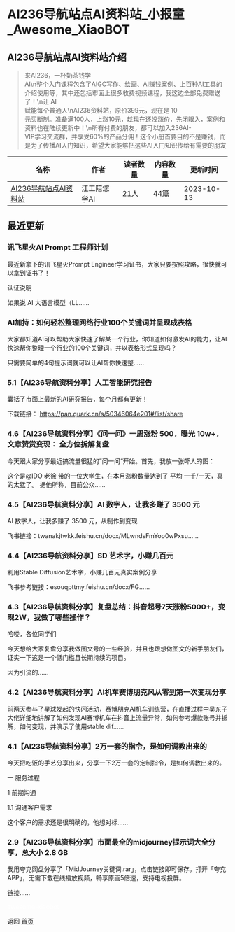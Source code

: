 # AI236导航站点AI资料站_小报童_Awesome_XiaoBOT

## AI236导航站点AI资料站介绍
> 来AI236，一杯奶茶钱学  
AI\n整个入门课程包含了AIGC写作、绘画、AI赚钱案例、上百种AI工具的介绍使用等，其中还包括市面上很多收费视频课程，我这边全部免费赠送了！\n让 AI  
赋能每个普通人\nAI236资料站，原价399元，现在是 10  
元买断制。准备满100人，上涨10元，趁现在还没涨价，先闭眼入，案例和资料也在陆续更新中！\n所有付费的朋友，都可以加入236AI-  
VIP学习交流群，并享受60%的产品分佣！这个小册首要目的不是赚钱，而是为了传播AI入门知识，希望大家能够把这些AI入门知识传给有需要的朋友  
  


|名称|作者|读者数量|内容数量|更新时间|
|---|---|---|---|---|
|[AI236导航站点AI资料站](https://xiaobot.net/p/AI236?refer=0b133df9-27dc-423b-8101-639049001c13)|江工陪您学AI|21人|44篇|2023-10-13|

## 最近更新
### 讯飞星火AI Prompt 工程师计划

最近新拿下的讯飞星火Prompt Engineer学习证书，大家只要按照攻略，很快就可以拿到证书了！

认证说明

如果说 AI 大语言模型（LL......

### AI加持：如何轻松整理网络行业100个关键词并呈现成表格

大家都知道AI可以帮助大家快速了解某一个行业，你知道如何激发AI的能力，让AI快速帮你整理一个行业的100个关键词，并以表格形式呈现吗？

只需要简单的4句提示词就可以让AI帮你快速整......

### 5.1【AI236导航资料分享】人工智能研究报告

囊括了市面上最新的AI研究报告，每个月都有更新！

下载链接： https://pan.quark.cn/s/50346064e201#/list/share

### 4.6【AI236导航资料分享】《问一问》一周涨粉 500，曝光 10w+，文章赞赏变现： 全方位拆解复盘

今天跟大家分享最近搞流量很猛的”问一问“开始。首先，我放一张吓人的图：

这个是@IDO 老徐 带的一位大学生，在本月涨粉数量达到了 平均 一千/一天，真的太猛了。 据他所称，目前公众......

### 4.5【AI236导航资料分享】AI 数字人，让我多赚了 3500 元

AI 数字人，让我多赚了 3500 元，从制作到变现

飞书链接：twanakjtwkk.feishu.cn/docx/MLwndsFmYop0wPxsu......

### 4.4【AI236导航资料分享】SD 艺术字，小赚几百元

利用Stable Diffusion艺术字，小赚几百元真实案例分享

飞书参考链接：esouqpttmy.feishu.cn/docx/FG......

### 4.3【AI236导航资料分享】复盘总结：抖音起号7天涨粉5000+，变现2W，我做了哪些操作？

哈喽，各位同学们

今天想给大家复盘分享我做图文号的一些经验，并且也跟想做图文的新手朋友们，证实一下这是一个低门槛且长期持续的项目。

因为引流的......

### 4.2【AI236导航资料分享】AI机车赛博朋克风从零到第一次变现分享

前两天参与了星球发起的快闪活动，赛博朋克AI机车训练营，在直播过程中吴东子大佬详细地讲解了如何发现AI赛博机车在抖音上流量异常，如何参考爆款账号并拆解，如何变现，并演示了使用stable
dif......

### 4.1【AI236导航资料分享】2万一套的指令，是如何调教出来的

今天把吃饭的手艺分享出来，分享一下2万一套的定制指令，是如何调教出来的。

一 服务过程

1 前期沟通

1.1 沟通客户需求

这个客户的需求还是很明确的，他想对标......

### 2.9【AI236导航资料分享】市面最全的midjourney提示词大全分享，总大小 2.8 GB

我用夸克网盘分享了「MidJourney关键词.rar」，点击链接即可保存。打开「夸克APP」，无需下载在线播放视频，畅享原画5倍速，支持电视投屏。

链接......


<a href="https://github.com/Reno9527/awesome-xiaobot" style="color: white; text-decoration: none;">awesome-xiaobot</a>

返回 [首页](../README.md)
